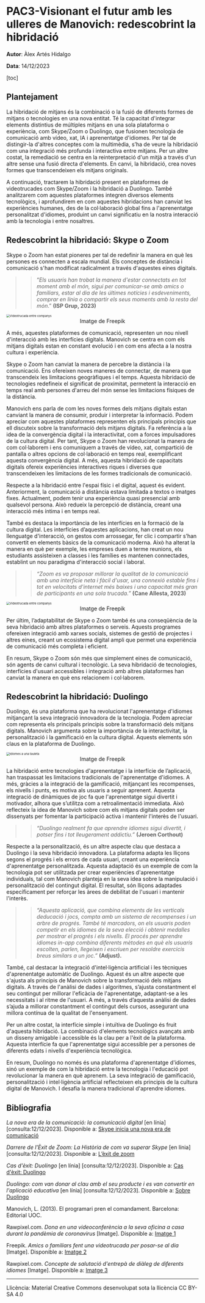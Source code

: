 # PAC3-Visionant el futur amb les ulleres de Manovich: redescobrint la hibridació

**Autor**: Àlex Artés Hidalgo

**Data**: 14/12/2023

[toc]

## Plantejament

La hibridació de mitjans és la combinació o la fusió de diferents formes de mitjans o tecnologies en una nova entitat. Té la capacitat d'integrar elements distintius de múltiples mitjans en una sola plataforma o experiència, com Skype/Zoom o Duolingo, que fusionen tecnologia de comunicació amb vídeo, xat, IA i aprenentatge d'idiomes. Per tal de distingir-la d'altres conceptes com la multimèdia, s’ha de veure la hibridació com una integració més profunda i interactiva entre mitjans. Per un altre costat, la remediació se centra en la reinterpretació d'un mitjà a través d'un altre sense una fusió directa d'elements. En canvi, la hibridació, crea noves formes que transcendeixen els mitjans originals.

A continuació, tractarem la hibridació present en plataformes de videotrucades com Skype/Zoom i la hibridació a Duolingo. També analitzarem com aquestes plataformes integren diversos elements tecnològics, i aprofundirem en com aquestes hibridacions han canviat les experiències humanes, des de la col·laboració global fins a l'aprenentatge personalitzat d'idiomes, produint un canvi significatiu en la nostra interacció amb la tecnologia i entre nosaltres.

## Redescobrint la hibridació: Skype o Zoom

Skype o Zoom han estat pioneres per tal de redefinir la manera en què les persones es connecten a escala mundial. Els conceptes de distància i comunicació s'han modificat radicalment a través d'aquestes eines digitals. 

>> “*Els usuaris han trobat la manera d'estar connectats en tot moment amb el món, sigui per comunicar-se amb amics o familiars, estar al dia de les últimes notícies i esdeveniments, comprar en línia o compartir els seus moments amb la resta del món*.” **(ISP Grup, 2023)**

<img src="C:\Users\fsale\Desktop\Imagenes\videotrucada.jpg" alt="Videotrucada entre companys" style="zoom:55%;" />

<center>Imatge de Freepik</center>

A més, aquestes plataformes de comunicació, representen un nou nivell d'interacció amb les interfícies digitals. Manovich se centra en com els mitjans digitals estan en constant evolució i en com ens afecta a la nostra cultura i experiència.

Skype o Zoom han canviat la manera de percebre la distància i la comunicació. Ens ofereixen noves maneres de connectar, de manera que transcendeix les limitacions geogràfiques i el temps. Aquesta hibridació de tecnologies redefineix el significat de proximitat, permetent la interacció en temps real amb persones d'arreu del món sense les limitacions físiques de la distància.

Manovich ens parla de com les noves formes dels mitjans digitals estan canviant la manera de consumir, produir i interpretar la informació. Podem apreciar com aquestes plataformes representen els principals principis que ell discuteix sobre la transformació dels mitjans digitals. Fa referència a la idea de la convergència digital i la interactivitat, com a forces impulsadores de la cultura digital. Per tant, Skype o Zoom han revolucionat la manera de com col·laborem i ens comuniquem a través de vídeo, xat, compartició de pantalla o altres opcions de col·laboració en temps real, exemplificant aquesta convergència digital. A més, aquesta hibridació de capacitats digitals ofereix experiències interactives riques i diverses que transcendeixen les limitacions de les formes tradicionals de comunicació. 

Respecte a la hibridació entre l'espai físic i el digital, aquest és evident. Anteriorment, la comunicació a distància estava limitada a textos o imatges fixes. Actualment, podem tenir una experiència quasi presencial amb qualsevol persona. Això redueix la percepció de distància, creant una interacció més íntima i en temps real.

També es destaca la importància de les interfícies en la formació de la cultura digital. Les interfícies d’aquestes aplicacions, han creat un nou llenguatge d'interacció, on gestos com arrossegar, fer clic i compartir s’han convertit en elements bàsics de la comunicació moderna. Això ha alterat la manera en què per exemple, les empreses duen a terme reunions, els estudiants assisteixen a classes i les famílies es mantenen connectades, establint un nou paradigma d'interacció social i laboral. 

>> *“Zoom es va proposar millorar la qualitat de la comunicació amb una interfície neta i fàcil d'usar, una connexió estable fins i tot en velocitats d'internet més baixes i una capacitat més gran de participants en una sola trucada.”* **(Cane Allesta, 2023)**

<img src="C:\Users\fsale\Desktop\Imagenes\videotrucada2.jpg" alt="Videotrucada entre companys" style="zoom:55%;" />

<center>Imatge de Freepik</center>

Per últim, l’adaptabilitat de Skype o Zoom també és una conseqüència de la seva hibridació amb altres plataformes o serveis. Aquests programes ofereixen integració amb xarxes socials, sistemes de gestió de projectes i altres eines, creant un ecosistema digital ampli que permet una experiència de comunicació més completa i eficient.

En resum, Skype o Zoom són més que simplement eines de comunicació, són agents de canvi cultural i tecnològic. La seva hibridació de tecnologies, interfícies d'usuari accessibles i integració amb altres plataformes han canviat la manera en què ens relacionem i col·laborem. 

## Redescobrint la hibridació: Duolingo

Duolingo, és una plataforma que ha revolucionat l'aprenentatge d'idiomes mitjançant la seva integració innovadora de la tecnologia. Podem apreciar com representa els principals principis sobre la transformació dels mitjans digitals. Manovich argumenta sobre la importància de la interactivitat, la personalització i la gamificació en la cultura digital. Aquests elements són claus en la plataforma de Duolingo.

<img src="C:\Users\fsale\Desktop\Imagenes\idiomes.jpg" alt="Idiomes a una tauleta" style="zoom:55%;" />

<center>Imatge de Freepik</center>

La hibridació entre tecnologies d'aprenentatge i la interfície de l’aplicació, han traspassat les limitacions tradicionals de l'aprenentatge d'idiomes. A més, gràcies a la integració de la gamificació, mitjançant les recompenses, els nivells i punts, es motiva als usuaris a seguir aprenent. Aquesta integració de dinàmiques de joc fa que l'aprenentatge sigui divertit i motivador, alhora que s’utilitza com a retroalimentació immediata. Això reflecteix la idea de Manovich sobre com els mitjans digitals poden ser dissenyats per fomentar la participació activa i mantenir l'interès de l'usuari. 

>> *“Duolingo realment fa que aprendre idiomes sigui divertit, i potser fins i tot lleugerament addictiu.”* **(Jeroen Corthout)**

Respecte a la personalització, és un altre aspecte clau que destaca a Duolingo i la seva hibridació innovadora. La plataforma adapta les lliçons segons el progrés i els errors de cada usuari, creant una experiència d'aprenentatge personalitzada. Aquesta adaptació és un exemple de com la tecnologia pot ser utilitzada per crear experiències d'aprenentatge individuals, tal com Manovich planteja en la seva idea sobre la manipulació i personalització del contingut digital. El resultat, són lliçons adaptades específicament per reforçar les àrees de debilitat de l'usuari i mantenir l'interès. 

>> *“Aquesta aplicació, que combina elements de les verticals deducació i jocs, compta amb un sistema de recompenses i un arbre de progrés. També té marcadors, on els usuaris poden competir en els idiomes de la seva elecció i obtenir medalles per mostrar el progrés i els nivells. El procés per aprendre idiomes in-app combina diferents mètodes en què els usuaris escolten, parlen, llegeixen i escriuen per resoldre exercicis breus similars a un joc.”* **(Adjust).**

També, cal destacar la integració d'intel·ligència artificial i les tècniques d'aprenentatge automàtic de Duolingo. Aquest és un altre aspecte que s'ajusta als principis de Manovich sobre la transformació dels mitjans digitals. A través de l'anàlisi de dades i algoritmes, s’ajusta constantment el seu contingut per millorar l'eficàcia de l'aprenentatge, adaptant-se a les necessitats i al ritme de l'usuari. A més, a través d’aquesta anàlisi de dades s’ajuda a millorar constantment el contingut dels cursos, assegurant una millora contínua de la qualitat de l'ensenyament.

Per un altre costat, la interfície simple i intuïtiva de Duolingo és fruit d'aquesta hibridació. La combinació d'elements tecnològics avançats amb un disseny amigable i accessible és la clau per a l'èxit de la plataforma. Aquesta interfície fa que l'aprenentatge sigui accessible per a persones de diferents edats i nivells d'experiència tecnològica.

En resum, Duolingo no només és una plataforma d'aprenentatge d'idiomes, sinó un exemple de com la hibridació entre la tecnologia i l'educació pot revolucionar la manera en què aprenem. La seva integració de gamificació, personalització i intel·ligència artificial reflecteixen els principis de la cultura digital de Manovich. I desafia la manera tradicional d'aprendre idiomes.

## Bibliografia

*La nova era de la comunicació: la comunicació digital* [en línia] [consulta:12/12/2023]. Disponible a: [Skype inicia una nova era de comunicació](https://www.ispgrup.cat/nueva-era-la-comunicacion-digital/)

*Darrere de l'Èxit de Zoom: La Història de com va superar Skype* [en línia] [consulta:12/12/2023]. Disponible a: [L’èxit de zoom](https://www.linkedin.com/pulse/detr%C3%A1s-del-%C3%A9xito-de-zoom-la-historia-c%C3%B3mo-super%C3%B3-skype-cane-allesta-bmypf/?originalSubdomain=es)

*Cas d'èxit: Duolingo* [en línia] [consulta:12/12/2023]. Disponible a: [Cas d'èxit: Duolingo](https://www.adjust.com/es/resources/case-studies/duolingo/)

*Duolingo: com van donar al clau amb el seu producte i es van convertir en l'aplicació educativa* [en línia] [consulta:12/12/2023]. Disponible a: [Sobre Duolingo](https://blog.salesflare.com/es/duolingo-iconic-product-e3df449017df)

Manovich, L. (2013). El programari pren el comandament. Barcelona: Editorial UOC.

Rawpixel.com. *Dona en una videoconferència a la seva oficina a casa durant la pandèmia de coronavirus* [Imatge]. Disponible a: [Imatge 1](https://www.freepik.es/foto-gratis/mujer-videoconferencia-su-oficina-casa-pandemia-coronavirus_18835450.htm#query=skype&position=19&from_view=search&track=sph&uuid=369880ec-9d70-47c3-a4a6-5104c981733e)

Freepik. *Amics o familiars fent una videotrucada per posar-se al dia* [Imatge]. Disponible a: [Imatge 2](https://www.freepik.es/foto-gratis/amigos-o-familiares-haciendo-videollamada-ponerse-al-dia_15679243.htm#query=skype&position=34&from_view=search&track=sph&uuid=369880ec-9d70-47c3-a4a6-5104c981733e)

Rawpixel.com. *Concepte de salutació d'entrepà de diàleg de diferents idiomes* [Imatge]. Disponible a: [Imatge 3](https://www.freepik.es/foto-gratis/concepto-saludo-bocadillo-dialogo-diferentes-idiomas_18091695.htm#query=idiomas&position=2&from_view=search&track=sph&uuid=a8ef15c9-dd27-48ea-b71e-9ec1229bcb3c)

----

Llicència: Material Creative Commons desenvolupat sota la llicència CC BY-SA 4.0